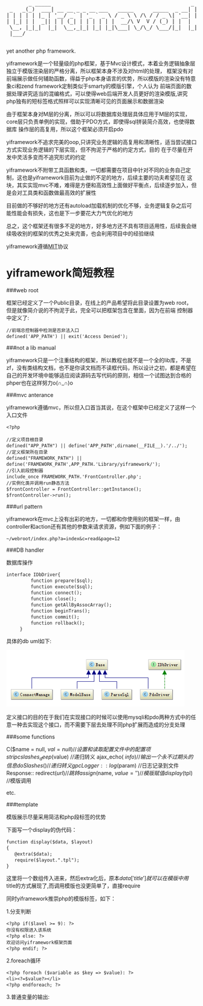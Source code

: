 <pre>
       _ _____                                            _    
 _   _(_)  ___| __ __ _ _ __ ___   _____      _____  _ __| | __
| | | | | |_ | '__/ _` | '_ ` _ \ / _ \ \ /\ / / _ \| '__| |/ /
| |_| | |  _|| | | (_| | | | | | |  __/\ V  V / (_) | |  |   < 
 \__, |_|_|  |_|  \__,_|_| |_| |_|\___| \_/\_/ \___/|_|  |_|\_\
 |___/                                                         
 
</pre>


yet another php framework.

yiframework是一个轻量级的php框架，基于Mvc设计模式，本着业务逻辑抽象层独立于模版渲染层的严格分离，所以框架本身不涉及对html的处理，
框架没有对前端展示做任何辅助函数，得益于php本身语言的优势，所以模版的渲染没有特意象ci和zend framework定制类似于smarty的模版引擎，个人认为
前端页面的数据处理讲究适当的混编格式，可以使得web后端开发人员更好的渲染模版,讲究php独有的短标签格式照样可以实现清晰可见的页面展示和数据渲染

由于框架本身对M层的分离，所以可以将数据库处理层具体应用于M层的实现，core层只负责单例的实现，借助于PDO方式，即使得sql拼装简介高效，也使得数据库
操作层的高复用，所以这个框架必须开启pdo

yiframework不追求完美的oop,只讲究业务逻辑的高复用和清晰性，适当尝试接口方式实现业务逻辑的下层实现，但不拘泥于严格的约定方式，目的
在于尽量在开发中灵活多变而不追究形式的约定

yiframework不附带工具函数和类，一切都需要在项目中针对不同的业务自己定制，这也是yiframework目前为止做的不足的地方，后续主要的功夫希望花在
这块，其实实现mvc不难，难得是方便和高效性上面做好平衡点，后续逐步加入，但是会对工具类和函数做最高效的扩展性

目前做的不够好的地方还有autoload加载机制的优化不够，业务逻辑复杂之后可能性能会有损失，这也是下一步要花大力气优化的地方

总之，这个框架还有很多不足的地方，好多地方还不具有项目适用性，后续我会继续吸收别的框架的优秀之处来完善，也会利用项目中的经验继续

yiframework遵循[MIT](http://ocw.mit.edu/index.htm)协议

yiframework简短教程
===========
###web root

框架已经定义了一个Public目录，在线上的产品希望将此目录设置为web root，但是就像简介说的不拘泥于此，完全可以把框架包含在里面，因为在前端
控制器中定义了:

    //前端总控制器中检测是否非法入口
    defined('APP_PATH') || exit('Access Denied');

###not a lib manual

yiframework只是一个注重结构的框架，所以教程也就不是一个全的lib库，不是zf，没有类结构文档，也不是你读文档而不读框代码，所以设计之初，都是希望在
自己的开发环境中能够适应阅读源码去写代码的原则，相信一个试图达到合格的phper也在这样努力o(∩_∩)o

###mvc anterance

yiframework遵循mvc，所以但入口首当其说，在这个框架中已经定义了这样一个入口文件

    <?php

    //定义项目根目录
    defined("APP_PATH") || define('APP_PATH',dirname(__FILE__).'/../');
    //定义框架所在目录
    defined("FRAMEWORK_PATH") || define('FRAMEWORK_PATH',APP_PATH.'Library/yiframework/');
    //引入前段控制器
    include_once FRAMEWORK_PATH.'FrontController.php';
    //实例化类并调用run静态方法
    $frontController = FrontController::getInstance();
    $frontController->run();

###url pattern

yiframework在mvc上没有出彩的地方，一切都和你使用别的框架一样，由controller和action还有其他的参数来请求资源，例如下面的例子：

    ~/webroot/index.php?a=index&c=read&page=12

###DB handler

数据库操作

    interface IDbDriver{
             function prepare($sql);
             function execute($sql);
             function connect();
             function close();
             function getAllByAssocArray();
             function beginTrans();
             function commit();
             function rollback();
         }

具体的db uml如下:

![db uml](/assets/db_uml.png)

定义接口的目的在于我们在实现接口的时候可以使用mysqli和pdo两种方式中的任意一种去实现这个接口，而不需要下层去处理不同php扩展而造成的分支处理

###some functions

C($name = null, $val = null) //设置和读取配置文件中的配置项
stripcslashes_deep($value)   //递归转义
ajax_echo( $info )           //输出一个永不过期头的信息
doSlashes()                  //递归转义gpc
Logger::log($param)          //日志记录到文件
Response:: redirect($url)    //跳转
assign($name, $value = '')   //模版赋值
display($tpl)                //模版调用

   etc.

###template

模版展示尽量采用简洁和php段标签的优势

下面写一个display的伪代码：

    function display($data, $layout)
    {
       @extra($data);
       require($layout.".tpl");
    }

这里将一个数组传入进来，然后extra化后，原本$data['title']就可以在模版中用$title的方式展现了,而调用模版也没更简单了，直接require

同时yiframework推崇php的模版标签，如下：

1.分支判断

    <?php if($lavel >= 9): ?>
    你没有权限进入该系统
    <?php else: ?>
    欢迎访问yiframework框架页面
    <?php endif; ?>

2.foreach循环

    <?php foreach ($variable as $key => $value): ?>
    <li><?=$value?></li>
    <?php endforeach; ?>

3.普通变量的输出:

 <?=$variable?>
